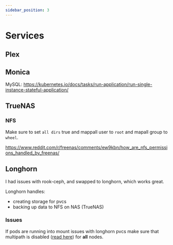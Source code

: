 ```yaml
---
sidebar_position: 3
---
```


# Services

## Plex

## Monica

MySQL: https://kubernetes.io/docs/tasks/run-application/run-single-instance-stateful-application/

## TrueNAS

### NFS

Make sure to set `all dirs` true and mappall user to `root` and mapall group to `wheel`.

https://www.reddit.com/r/freenas/comments/ew9kbn/how_are_nfs_permissions_handled_by_freenas/

## Longhorn

I had issues with rook-ceph, and swapped to longhorn, which works great.

Longhorn handles:

- creating storage for pvcs
- backing up data to NFS on NAS (TrueNAS)

### Issues

If pods are running into mount issues with longhorn pvcs make sure that multipath is disabled ([read here](https://longhorn.io/kb/troubleshooting-volume-with-multipath/)) for **all** nodes.
